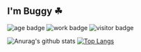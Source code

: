 ## I'm Buggy ☘

<!--
**kevinchanyuanhui/kevinchanyuanhui** is a ✨ _special_ ✨ repository because its `README.md` (this file) appears on your GitHub profile.

Here are some ideas to get you started:

- 🔭 I’m currently working on ...
-->

![age badge](https://img.shields.io/badge/age-28-blue)
![work badge](https://img.shields.io/badge/work-hangzhou-green)
![visitor badge](https://visitor-badge.laobi.icu/badge?page_id=kevinchanyuanhui.kevinchanyuanhui)

![Anurag's github stats](https://github-readme-stats.vercel.app/api?username=kevinchanyuanhui&show_icons=true&theme=shades-of-purple&line_height=40&count_private=true&time=20200815)
[![Top Langs](https://github-readme-stats.vercel.app/api/top-langs/?username=kevinchanyuanhui&theme=shades-of-purple&show_icons=true&count_private=true&time=20200815)](https://github.com/anuraghazra/github-readme-stats)


